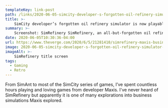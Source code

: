 ```yaml
---
templateKey: link-post
path: /links/2020-06-05-simcity-developer-s-forgotten-oil-refinery-simulator-is-now-playable-online
title: >-
    SimCity developer’s forgotten oil refinery simulator is now playable online
summary: >-
    Screenshot: SimRefinery SimRefinery, an all-but-forgotten oil refinery simulator from the studio behind SimCity, has been rediscovered and uploaded to the web as a playable game, ArsTechnica reports. 
date: 2020-06-05T10:30:36-04:00
url: https://www.theverge.com/2020/6/5/21281410/simrefinery-maxis-business-solutions-oil-refinery-simulator-discovered-internet-archive
image: 2020-06-05-simcity-developer-s-forgotten-oil-refinery-simulator-is-now-playable-online.jpeg
imageAlt: >-
    SimRefinery title screen
tags:
  - Gaming
  - Retro
---
```

From SimAnt to most of the SimCity series of games, I’ve spent countless hours playing and loving games from developer Maxis. I've never heard of SimRefinery but apparently it is one of many explorations into business simulations Maxis explored.
